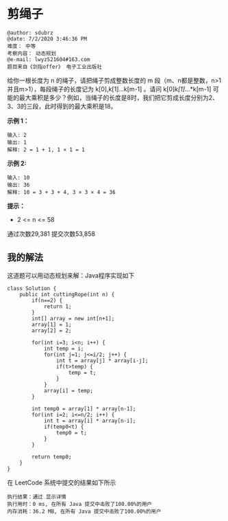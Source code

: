 # 剪绳子

```
@author: sdubrz
@date: 7/2/2020 3:46:36 PM   
难度： 中等
考察内容： 动态规划
@e-mail: lwyz521604#163.com
题目来自《剑指offer》 电子工业出版社
```

给你一根长度为 n 的绳子，请把绳子剪成整数长度的 m 段（m、n都是整数，n>1并且m>1），每段绳子的长度记为 k[0],k[1]...k[m-1] 。请问 k[0]*k[1]*...*k[m-1] 可能的最大乘积是多少？例如，当绳子的长度是8时，我们把它剪成长度分别为2、3、3的三段，此时得到的最大乘积是18。

**示例 1：**
```
输入: 2
输出: 1
解释: 2 = 1 + 1, 1 × 1 = 1
```

**示例 2:**
```
输入: 10
输出: 36
解释: 10 = 3 + 3 + 4, 3 × 3 × 4 = 36
```

**提示：**

+ 2 <= n <= 58

通过次数29,381 提交次数53,858

## 我的解法

这道题可以用动态规划来解：Java程序实现如下

```
class Solution {
    public int cuttingRope(int n) {
        if(n==2) {
			return 1;
		}
		int[] array = new int[n+1];
		array[1] = 1;
		array[2] = 2;
		
		for(int i=3; i<n; i++) {
			int temp = i;
			for(int j=1; j<=i/2; j++) {
				int t = array[j] * array[i-j];
				if(t>temp) {
					temp = t;
				}
			}
			array[i] = temp;
		}
		
		int temp0 = array[1] * array[n-1];
		for(int i=2; i<=n/2; i++) {
			int t = array[i] * array[n-i];
			if(temp0<t) {
				temp0 = t;
			}
		}
		
		return temp0;
    }
}
```

在 LeetCode 系统中提交的结果如下所示

```
执行结果：通过 显示详情
执行用时：0 ms, 在所有 Java 提交中击败了100.00%的用户
内存消耗：36.2 MB, 在所有 Java 提交中击败了100.00%的用户
```